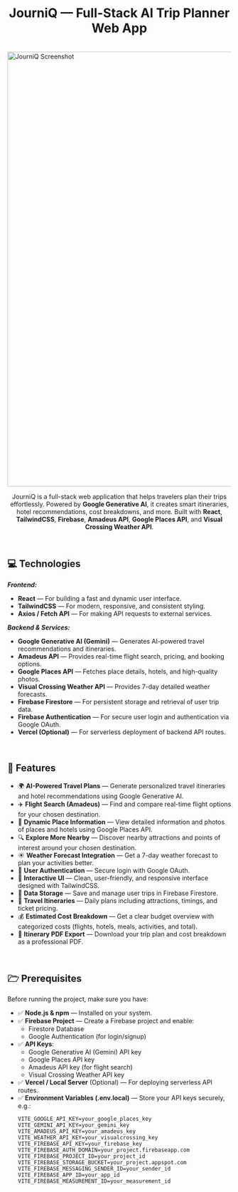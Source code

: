 <h1 align="center" style="font-weight: bold;"> JourniQ — Full-Stack AI Trip Planner Web App</h1>
<br>
<img width="1700" height="977" alt="JourniQ Screenshot" src="https://github.com/user-attachments/assets/ca393584-8440-4c02-bb44-879dd6986e68" />

<p align="center">
  JourniQ is a full-stack web application that helps travelers plan their trips effortlessly.  
  Powered by <b>Google Generative AI</b>, it creates smart itineraries, hotel recommendations, cost breakdowns, and more.  
  Built with <b>React</b>, <b>TailwindCSS</b>, <b>Firebase</b>, <b>Amadeus API</b>, <b>Google Places API</b>, and <b>Visual Crossing Weather API</b>.
</p>
<br>

<h2 id="technologies">💻 Technologies</h2>

<b><em>Frontend:</em></b>

- **React** — For building a fast and dynamic user interface.  
- **TailwindCSS** — For modern, responsive, and consistent styling.  
- **Axios / Fetch API** — For making API requests to external services.  

<b><em>Backend & Services:</em></b>

- **Google Generative AI (Gemini)** — Generates AI-powered travel recommendations and itineraries.  
- **Amadeus API** — Provides real-time flight search, pricing, and booking options.  
- **Google Places API** — Fetches place details, hotels, and high-quality photos.  
- **Visual Crossing Weather API** — Provides 7-day detailed weather forecasts.  
- **Firebase Firestore** — For persistent storage and retrieval of user trip data.  
- **Firebase Authentication** — For secure user login and authentication via Google OAuth.  
- **Vercel (Optional)** — For serverless deployment of backend API routes.  

<br>

<h2 id="features">🚀 Features</h2>

- 🌍 **AI-Powered Travel Plans** — Generate personalized travel itineraries and hotel recommendations using Google Generative AI.  
- ✈️ **Flight Search (Amadeus)** — Find and compare real-time flight options for your chosen destination.  
- 🏨 **Dynamic Place Information** — View detailed information and photos of places and hotels using Google Places API.  
- 🔍 **Explore More Nearby** — Discover nearby attractions and points of interest around your chosen destination.  
- ☀️ **Weather Forecast Integration** — Get a 7-day weather forecast to plan your activities better.  
- 🔐 **User Authentication** — Secure login with Google OAuth.  
- 🎨 **Interactive UI** — Clean, user-friendly, and responsive interface designed with TailwindCSS.  
- 💾 **Data Storage** — Save and manage user trips in Firebase Firestore.  
- 📅 **Travel Itineraries** — Daily plans including attractions, timings, and ticket pricing.  
- 💰 **Estimated Cost Breakdown** — Get a clear budget overview with categorized costs (flights, hotels, meals, activities, and total).  
- 📄 **Itinerary PDF Export** — Download your trip plan and cost breakdown as a professional PDF.  

<br>

<h2 id="pre">🗁 Prerequisites</h2>

Before running the project, make sure you have:  

- ✅ **Node.js & npm** — Installed on your system.  
- ✅ **Firebase Project** — Create a Firebase project and enable:  
  - Firestore Database  
  - Google Authentication (for login/signup)  
- ✅ **API Keys**:  
  - Google Generative AI (Gemini) API key  
  - Google Places API key  
  - Amadeus API key (for flight search)  
  - Visual Crossing Weather API key  
- ✅ **Vercel / Local Server** (Optional) — For deploying serverless API routes.  
- ✅ **Environment Variables (.env.local)** — Store your API keys securely, e.g.:  
  ```env
  VITE_GOOGLE_API_KEY=your_google_places_key
  VITE_GEMINI_API_KEY=your_gemini_key
  VITE_AMADEUS_API_KEY=your_amadeus_key
  VITE_WEATHER_API_KEY=your_visualcrossing_key
  VITE_FIREBASE_API_KEY=your_firebase_key
  VITE_FIREBASE_AUTH_DOMAIN=your_project.firebaseapp.com
  VITE_FIREBASE_PROJECT_ID=your_project_id
  VITE_FIREBASE_STORAGE_BUCKET=your_project.appspot.com
  VITE_FIREBASE_MESSAGING_SENDER_ID=your_sender_id
  VITE_FIREBASE_APP_ID=your_app_id
  VITE_FIREBASE_MEASUREMENT_ID=your_measurement_id
